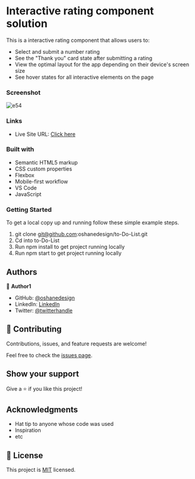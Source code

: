 # Interactive rating component solution

This is a interactive rating component that allows users to:

- Select and submit a number rating
- See the "Thank you" card state after submitting a rating
- View the optimal layout for the app depending on their device's screen size
- See hover states for all interactive elements on the page

### Screenshot

![e54](https://user-images.githubusercontent.com/40554384/164604477-89b381ab-ba4f-4a78-a71d-5c66a13f1d24.PNG)



### Links


- Live Site URL: [Click here](https://oshanedesign.github.io/interactive-rating-component/)


### Built with

- Semantic HTML5 markup
- CSS custom properties
- Flexbox
- Mobile-first workflow
- VS Code
- JavaScript

### Getting Started

To get a local copy up and running follow these simple example steps.

1. git clone git@github.com:oshanedesign/to-Do-List.git
2. Cd into to-Do-List
3. Run npm install to get project running locally
4. Run npm start to get project running locally

## Authors

👤 **Author1**

- GitHub: [@oshanedesign](https://github.com/oshanedesign)
- LinkedIn: [LinkedIn](https://www.linkedin.com/in/ocreary/)
- Twitter: [@twitterhandle](https://twitter.com/oshanedesign)


## 🤝 Contributing

Contributions, issues, and feature requests are welcome!

Feel free to check the [issues page](../../issues/).

## Show your support

Give a ⭐️ if you like this project!

## Acknowledgments

- Hat tip to anyone whose code was used
- Inspiration
- etc

## 📝 License

This project is [MIT](./MIT.md) licensed.
